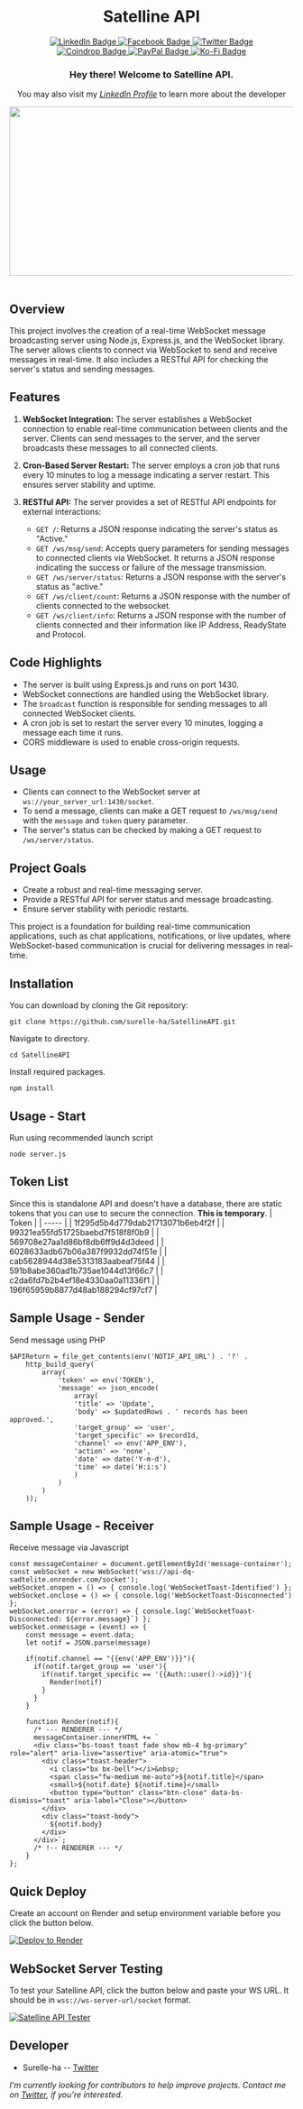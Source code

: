 

<div align="center">
	<h1>Satelline API</h1>
</div>
<div id="badges" align="center">
    <a href="https://www.linkedin.com/in/harold-eustaquio-b13190237/">
    <img src="https://img.shields.io/badge/LinkedIn-blue?style=for-the-badge&logo=linkedin&logoColor=white" alt="LinkedIn Badge"/>
    </a>
    <a href="#">
     <img src="https://img.shields.io/badge/Facebook-blue?style=for-the-badge&logo=facebook&logoColor=white" alt="Facebook Badge"/>
    </a>
    <a href="https://twitter.com/escolidista1">
     <img src="https://img.shields.io/badge/Twitter-blue?style=for-the-badge&logo=twitter&logoColor=white" alt="Twitter Badge"/>
    </a>
    <br>
    <a href="https://coindrop.to/surelle">
     <img src="https://img.shields.io/badge/Coindrop-orange?style=for-the-badge&logo=coins&logoColor=white" alt="Coindrop Badge"/>
    </a>
    <a href="https://paypal.me/surelleha">
     <img src="https://img.shields.io/badge/PayPal-orange?style=for-the-badge&logo=paypal&logoColor=white" alt="PayPal Badge"/>
    </a>
    <a href="https://ko-fi.com/surelle">
     <img src="https://img.shields.io/badge/KoFi-orange?style=for-the-badge&logo=ko-fi&logoColor=white" alt="Ko-Fi Badge"/>
    </a>
  </div>
  <div align="center">
	  <img src="https://komarev.com/ghpvc/?username=surelle-ha&style=flat-square&color=blue" alt=""/>
	  <h3>Hey there! Welcome to Satelline API.</h3>
	  <p>You may also visit my <i><a href="https://www.linkedin.com/in/surellejs/">LinkedIn Profile</a></i> to learn more about the developer</p>
  <img src="https://visme.co/blog/wp-content/uploads/2020/02/header-1200.gif" width="600" height="300"/><br><br>
</div>

## Overview
This project involves the creation of a real-time WebSocket message broadcasting server using Node.js, Express.js, and the WebSocket library. The server allows clients to connect via WebSocket to send and receive messages in real-time. It also includes a RESTful API for checking the server's status and sending messages.

## Features
1. **WebSocket Integration:** The server establishes a WebSocket connection to enable real-time communication between clients and the server. Clients can send messages to the server, and the server broadcasts these messages to all connected clients.

2. **Cron-Based Server Restart:** The server employs a cron job that runs every 10 minutes to log a message indicating a server restart. This ensures server stability and uptime.

3. **RESTful API:** The server provides a set of RESTful API endpoints for external interactions:
   - `GET /`: Returns a JSON response indicating the server's status as "Active."
   - `GET /ws/msg/send`: Accepts query parameters for sending messages to connected clients via WebSocket. It returns a JSON response indicating the success or failure of the message transmission.
   - `GET /ws/server/status`: Returns a JSON response with the server's status as "active."
   - `GET /ws/client/count`: Returns a JSON response with the number of clients connected to the websocket.
   - `GET /ws/client/info`: Returns a JSON response with the number of clients connected and their information like IP Address, ReadyState and Protocol.

## Code Highlights
- The server is built using Express.js and runs on port 1430.
- WebSocket connections are handled using the WebSocket library.
- The `broadcast` function is responsible for sending messages to all connected WebSocket clients.
- A cron job is set to restart the server every 10 minutes, logging a message each time it runs.
- CORS middleware is used to enable cross-origin requests.

## Usage
- Clients can connect to the WebSocket server at `ws://your_server_url:1430/socket`.
- To send a message, clients can make a GET request to `/ws/msg/send` with the `message` and `token` query parameter.
- The server's status can be checked by making a GET request to `/ws/server/status`.

## Project Goals
- Create a robust and real-time messaging server.
- Provide a RESTful API for server status and message broadcasting.
- Ensure server stability with periodic restarts.

This project is a foundation for building real-time communication applications, such as chat applications, notifications, or live updates, where WebSocket-based communication is crucial for delivering messages in real-time.

## Installation
You can download by cloning the Git repository:

    git clone https://github.com/surelle-ha/SatellineAPI.git
   
Navigate to directory.

    cd SatellineAPI
 
Install required packages.

    npm install

 ## Usage - Start
Run using recommended launch script

    node server.js

 ## Token List
 Since this is standalone API and doesn't have a database, there are static tokens that you can use to secure the connection. **This is temporary**.
 | Token |
 | ----- |
 | 1f295d5b4d779dab21713071b6eb4f2f |
 | 99321ea55fd51725baebd7f518f8f0b9 | 
 | 569708e27aa1d86bf8db6ff9d4d3deed |
 | 6028633adb67b06a387f9932dd74f51e |
 | cab5628944d38e5313183aabeaf75f44 |
 | 591b8abe360ad1b735ae1044d13f66c7 |
 | c2da6fd7b2b4ef18e4330aa0a11336f1 |
 | 196f65959b8877d48ab188294cf97cf7 |
 
 ## Sample Usage - Sender
 Send message using PHP

    $APIReturn = file_get_contents(env('NOTIF_API_URL') . '?' . 
	    http_build_query(
	        array(
	            'token' => env('TOKEN'),
	            'message' => json_encode(
	                array(
	                'title' => 'Update',
	                'body' => $updatedRows . ' records has been approved.',
	                'target_group' => 'user',
	                'target_specific' => $recordId,
	                'channel' => env('APP_ENV'),
	                'action' => 'none',
	                'date' => date('Y-m-d'),
	                'time' => date('H:i:s')
	                )
	            )
	        )
	    ));
    
 ## Sample Usage - Receiver
 Receive message via Javascript
 
	const messageContainer = document.getElementById('message-container');
	const webSocket = new WebSocket('wss://api-dq-sadtelite.onrender.com/socket'); 
	webSocket.onopen = () => { console.log('WebSocketToast-Identified') }; 
	webSocket.onclose = () => { console.log('WebSocketToast-Disconnected') }; 
	webSocket.onerror = (error) => { console.log(`WebSocketToast-Disconnected: ${error.message}`) };
	webSocket.onmessage = (event) => {
	    const message = event.data; 
	    let notif = JSON.parse(message) 

	    if(notif.channel == "{{env('APP_ENV')}}"){
	      if(notif.target_group == 'user'){
	        if(notif.target_specific == '{{Auth::user()->id}}'){
	          Render(notif)
	        }
	      }
	    }

	    function Render(notif){
	      /* --- RENDERER --- */
	      messageContainer.innerHTML += `
	      <div class="bs-toast toast fade show mb-4 bg-primary" role="alert" aria-live="assertive" aria-atomic="true">
	        <div class="toast-header">
	          <i class="bx bx-bell"></i>&nbsp;
	          <span class="fw-medium me-auto">${notif.title}</span>
	          <small>${notif.date} ${notif.time}</small>
	          <button type="button" class="btn-close" data-bs-dismiss="toast" aria-label="Close"></button>
	        </div>
	        <div class="toast-body">
	          ${notif.body}
	        </div>
	      </div>`;
	      /* !-- RENDERER --- */
	    }
	};
	    
 ## Quick Deploy
 Create an account on Render and setup environment variable before you click the button below. 
 
 [![Deploy to Render](https://render.com/images/deploy-to-render-button.svg)](https://render.com/deploy?repo=https://github.com/surelle-ha/SatellineAPI.git)

## WebSocket Server Testing
To test your Satelline API, click the button below and paste your WS URL. It should be in `wss://ws-server-url/socket` format.

[![Satelline API Tester](https://img.shields.io/badge/github%20actions-%232671E5.svg?style=for-the-badge&logo=githubactions&logoColor=white)](https://surelle-ha.github.io/SatellineAPI/)

## Developer

 - Surelle-ha -- [Twitter](https://twitter.com/escolidista1)
 
 _I'm currently looking for contributors to help improve projects. Contact me on [Twitter](https://twitter.com/escolidista1), if you're interested._
